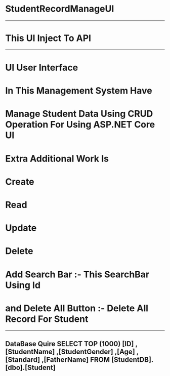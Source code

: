 # StudentRecordManageUI
-------------------------------------------------------------
# This UI Inject To API 
--------------------------------------------------------------
# UI User Interface 
# In This Management System Have 
# Manage Student Data Using CRUD Operation For Using ASP.NET Core UI  
# Extra Additional Work Is 
# Create 
# Read 
# Update 
# Delete
# Add Search Bar :- This SearchBar Using Id 
# and Delete All Button :- Delete All Record For Student
---------------------------------------------------------
DataBase Quire 
            SELECT TOP (1000) [ID]
            ,[StudentName]
            ,[StudentGender]
            ,[Age]
            ,[Standard]
            ,[FatherName]
            FROM [StudentDB].[dbo].[Student]
----------------------------------------------------------------
           

